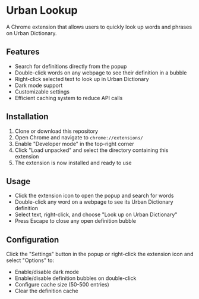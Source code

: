 # Urban Lookup

A Chrome extension that allows users to quickly look up words and phrases on Urban Dictionary.

## Features

- Search for definitions directly from the popup
- Double-click words on any webpage to see their definition in a bubble
- Right-click selected text to look up in Urban Dictionary
- Dark mode support
- Customizable settings
- Efficient caching system to reduce API calls

## Installation

1. Clone or download this repository
2. Open Chrome and navigate to `chrome://extensions/`
3. Enable "Developer mode" in the top-right corner
4. Click "Load unpacked" and select the directory containing this extension
5. The extension is now installed and ready to use

## Usage

- Click the extension icon to open the popup and search for words
- Double-click any word on a webpage to see its Urban Dictionary definition
- Select text, right-click, and choose "Look up on Urban Dictionary"
- Press Escape to close any open definition bubble

## Configuration

Click the "Settings" button in the popup or right-click the extension icon and select "Options" to:

- Enable/disable dark mode
- Enable/disable definition bubbles on double-click
- Configure cache size (50-500 entries)
- Clear the definition cache
